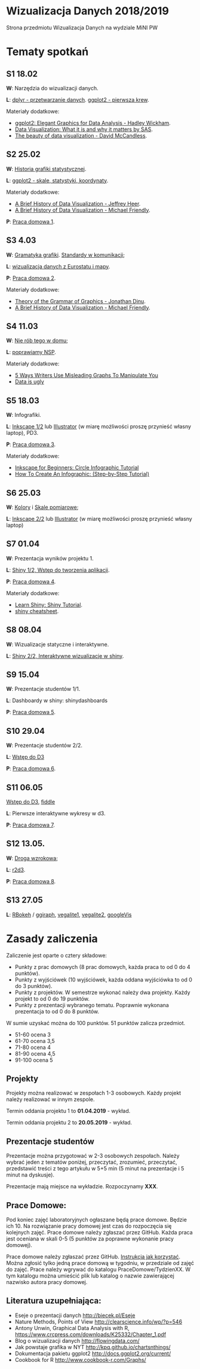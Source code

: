 # Wizualizacja Danych 2018/2019

Strona przedmiotu Wizualizacja Danych na wydziale MiNI PW

# Tematy spotkań

## S1 18.02

**W**: Narzędzia do wizualizacji danych.

**L**: [dplyr - przetwarzanie danych](). [ggplot2 - pierwsza krew](https://pbiecek.gitbooks.io/przewodnik/content/Wizualizacja/jak_tworzyc_wykresy_ggplot2.html). 

Materiały dodatkowe:

 - [ggplot2: Elegant Graphics for Data Analysis - Hadley Wickham](https://www.dropbox.com/s/0lap7tr7zoryyjk/ggplot2-book.pdf?dl=0).
 - [Data Visualization: What it is and why it matters by SAS](https://www.sas.com/en_us/insights/big-data/data-visualization.html).
 - [The beauty of data visualization - David McCandless](https://www.youtube.com/watch?v=5Zg-C8AAIGg).

## S2 25.02

**W**: [Historia grafiki statystycznej](http://biecek.pl/Eseje/indexHistoria.html). 

**L**: [ggplot2 - skale, statystyki, koordynaty](https://pbiecek.gitbooks.io/przewodnik/content/Wizualizacja/jak_tworzyc_wykresy_ggplot2.html).

Materiały dodatkowe:

 - [A Brief History of Data Visualization - Jeffrey Heer](https://www.youtube.com/watch?v=N00g9Q9stBo).
 - [A Brief History of Data Visualization - Michael Friendly](http://datavis.ca/papers/hbook.pdf).

**P**: [Praca domowa 1](https://github.com/mini-pw/WizualizacjaDanych2018/tree/master/PraceDomowe/PD1).

## S3 4.03

**W**: [Gramatyka grafiki](http://biecek.pl/Eseje/indexGramatyka.html). [Standardy w komunikacji](http://www.ibcs-a.org/);

**L**: [wizualizacja danych z Eurostatu i mapy](https://journal.r-project.org/archive/2017/RJ-2017-019/index.html).

**P**: [Praca domowa 2](https://github.com/mini-pw/WizualizacjaDanych2018/tree/master/PraceDomowe/PD2).

Materiały dodatkowe:

 - [Theory of the Grammar of Graphics - Jonathan Dinu](https://www.youtube.com/watch?v=CxSyXXU60W0).
 - [A Brief History of Data Visualization - Michael Friendly](http://datavis.ca/papers/hbook.pdf).

## S4 11.03

**W**: [Nie rób tego w domu](http://biecek.pl/Eseje/indexPomylka.html); 

**L**: [poprawiamy NSP](http://stat.gov.pl/spisy-powszechne/nsp-2011/nsp-2011-wyniki/).

Materiały dodatkowe:

 - [5 Ways Writers Use Misleading Graphs To Manipulate You](https://venngage.com/blog/misleading-graphs/)
 - [Data is ugly](https://www.reddit.com/r/dataisugly/)

## S5 18.03

**W**: Infografiki.

**L**: [Inkscape 1/2](https://inkscape.org/) lub [Illustrator](https://www.adobe.com/pl/products/illustrator/free-trial-download.html) (w miarę możliwości proszę przynieść własny laptop), PD3.

**P**: [Praca domowa 3](https://github.com/mini-pw/WizualizacjaDanych2018/tree/master/PraceDomowe/PD3).

Materiały dodatkowe:

 - [Inkscape for Beginners: Circle Infographic Tutorial](https://www.youtube.com/watch?v=qvNSounip2Y)
 - [How To Create An Infographic: (Step-by-Step Tutorial)](http://jugaadanimation.com/create-an-infographic/)

## S6 25.03

**W**: [Kolory](http://biecek.pl/Eseje/indexKolory.html) i [Skale pomiarowe](http://biecek.pl/Eseje/indexKuchnia.html); 

**L**: [Inkscape 2/2](https://inkscape.org/) lub [Illustrator](https://www.adobe.com/pl/products/illustrator/free-trial-download.html) (w miarę możliwości proszę przynieść własny laptop)

## S7 01.04

**W**: Prezentacja wyników projektu 1.

**L**: [Shiny 1/2, Wstęp do tworzenia aplikacji](http://pbiecek.github.io/Przewodnik/Programowanie/jak_tworzyc_aplikajce.html).

**P**: [Praca domowa 4](https://github.com/mini-pw/WizualizacjaDanych2018/tree/master/PraceDomowe/PD4).

Materiały dodatkowe:

 - [Learn Shiny: Shiny Tutorial](https://shiny.rstudio.com/tutorial/).
 - [shiny cheatsheet](https://shiny.rstudio.com/images/shiny-cheatsheet.pdf).

## S8 08.04

**W**: Wizualizacje statyczne i interaktywne. 

**L**: [Shiny 2/2, Interaktywne wizualizacje w shiny](https://shiny.rstudio.com/articles/plot-interaction.html).

## S9 15.04

**W**: Prezentacje studentów 1/1.

**L**: Dashboardy w shiny: shinydashboards

**P**: [Praca domowa 5](https://github.com/mini-pw/WizualizacjaDanych2018/tree/master/PraceDomowe/PD5).

## S10 29.04

**W**: Prezentacje studentów 2/2.

**L**: [Wstęp do D3](http://vadim.ogievetsky.com/IntroD3/#1)

**P**: [Praca domowa 6](https://github.com/mini-pw/WizualizacjaDanych2018/tree/master/PraceDomowe/PD3).

## S11 06.05

[Wstęp do D3](http://vadim.ogievetsky.com/IntroD3/#1), [fiddle](https://jsfiddle.net/)

**L**: Pierwsze interaktywne wykresy w d3.

**P**: [Praca domowa 7](https://github.com/mini-pw/WizualizacjaDanych2018/tree/master/PraceDomowe/PD3).

## S12 13.05.

**W**: [Droga wzrokowa](http://biecek.pl/Eseje/indexObraz.html);

**L**: [r2d3](https://github.com/rstudio/r2d3).

**P**: [Praca domowa 8](https://github.com/mini-pw/WizualizacjaDanych2018/tree/master/PraceDomowe/PD3).

## S13 27.05

**L**: [RBokeh](http://hafen.github.io/rbokeh/#preview) / [ggiraph](https://github.com/davidgohel/ggiraph), [vegalite1](https://github.com/hrbrmstr/vegalite), [vegalite2](https://idl.cs.washington.edu/files/2017-VegaLite-InfoVis.pdf), [googleVis](http://www.magesblog.com/2016/09/googlevis-061-on-cran.html)

# Zasady zaliczenia

Zaliczenie jest oparte o cztery składowe:

* Punkty z prac domowych (8 prac domowych, każda praca to od 0 do 4 punktów). 
* Punkty z wyjściówek (10 wyjściówek, każda oddana wyjściówka to od 0 do 3 punktów). 
* Punkty z projektów. W semestrze wykonać należy dwa projekty. Każdy projekt to od 0 do 19 punktów. 
* Punkty z prezentacji wybranego tematu. Poprawnie wykonana prezentacja to od 0 do 8 punktów.

W sumie uzyskać można do 100 punktów. 51 punktów zalicza przedmiot.

* 51-60 ocena 3
* 61-70 ocena 3,5
* 71-80 ocena 4
* 81-90 ocena 4,5
* 91-100 ocena 5

## Projekty

Projekty można realizować w zespołach 1-3 osobowych. 
Każdy projekt należy realizować w innym zespole. 

Termin oddania projektu 1 to **01.04.2019** - wykład.

Termin oddania projektu 2 to **20.05.2019** - wykład.

## Prezentacje studentów

Prezentacje można przygotować w 2-3 osobowych zespołach. Należy wybrać jeden z tematów poniżej, przeczytać, zrozumieć, przeczytać, przedstawić treści z tego artykułu w 5+5 min (5 minut na prezentacje i 5 minut na dyskusje).

Prezentacje mają miejsce na wykładzie. Rozpoczynamy **XXX**.

## Prace Domowe:

Pod koniec zajęć laboratoryjnych ogłaszane będą prace domowe. Będzie ich 10. Na rozwiązanie pracy domowej jest czas do rozpoczęcia się kolejnych zajęć. Prace domowe należy zgłaszać przez GitHub. Każda praca jest oceniana w skali 0-5 (5 punktów za poprawne wykonanie pracy domowej).

Prace domowe należy zgłaszać przez GitHub. [Instrukcja jak korzystać](http://pbiecek.github.io/Przewodnik/Programowanie/jak_korzystac_z_serwisu_github_i_waffle.html). Można zgłosić tylko jedną prace domową w tygodniu, w przedziale od zajęć do zajęć. Prace należy wgrywać do katalogu PraceDomowe/TydzienXX. W tym katalogu można umieścić plik lub katalog o nazwie zawierającej nazwisko autora pracy domowej.


Literatura uzupełniająca:
-------------------------
* Eseje o prezentacji danych http://biecek.pl/Eseje
* Nature Methods, Points of View http://clearscience.info/wp/?p=546
* Antony Unwin, Graphical Data Analysis with R, https://www.crcpress.com/downloads/K25332/Chapter_1.pdf
* Blog o wizualizacji danych http://flowingdata.com/
* Jak powstaje grafika w NYT http://kpq.github.io/chartsnthings/
* Dokumentacja pakietu ggplot2 http://docs.ggplot2.org/current/
* Cookbook for R http://www.cookbook-r.com/Graphs/

